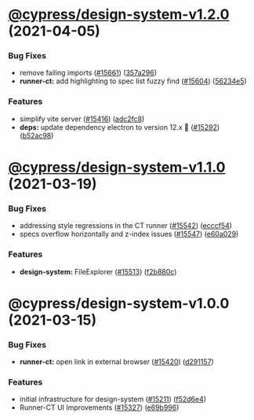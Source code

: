 # [@cypress/design-system-v1.2.0](https://github.com/cypress-io/cypress/compare/@cypress/design-system-v1.1.0...@cypress/design-system-v1.2.0) (2021-04-05)


### Bug Fixes

* remove failing imports ([#15661](https://github.com/cypress-io/cypress/issues/15661)) ([357a296](https://github.com/cypress-io/cypress/commit/357a296fde0355fda6388345b1d01e4ffa11d69c))
* **runner-ct:** add highlighting to spec list fuzzy find ([#15604](https://github.com/cypress-io/cypress/issues/15604)) ([56234e5](https://github.com/cypress-io/cypress/commit/56234e52d6d1cbd292acdfd5f5d547f0c4706b51))


### Features

* simplify vite server ([#15416](https://github.com/cypress-io/cypress/issues/15416)) ([adc2fc8](https://github.com/cypress-io/cypress/commit/adc2fc893fbf32f1f6121d18ddb8a8096e5ebf39))
* **deps:** update dependency electron to version 12.x 🌟 ([#15292](https://github.com/cypress-io/cypress/issues/15292)) ([b52ac98](https://github.com/cypress-io/cypress/commit/b52ac98a6944bc831221ccb730f89c6cc92a4573))

# [@cypress/design-system-v1.1.0](https://github.com/cypress-io/cypress/compare/@cypress/design-system-v1.0.0...@cypress/design-system-v1.1.0) (2021-03-19)


### Bug Fixes

* addressing style regressions in the CT runner ([#15542](https://github.com/cypress-io/cypress/issues/15542)) ([ecccf54](https://github.com/cypress-io/cypress/commit/ecccf5444041eeeb1aa6bc911c4e06b520182ce3))
* specs overflow horizontally and z-index issues ([#15547](https://github.com/cypress-io/cypress/issues/15547)) ([e60a029](https://github.com/cypress-io/cypress/commit/e60a02912f9d92ae8bce9d03c2167f9a393482f6))


### Features

* **design-system:** FileExplorer  ([#15513](https://github.com/cypress-io/cypress/issues/15513)) ([f2b880c](https://github.com/cypress-io/cypress/commit/f2b880c09de5c4490027689af86b6844706c8a6b))

# @cypress/design-system-v1.0.0 (2021-03-15)


### Bug Fixes

* **runner-ct:** open link in external browser ([#15420](https://github.com/cypress-io/cypress/issues/15420)) ([d291157](https://github.com/cypress-io/cypress/commit/d291157f07ffebe961527fdd85c7ec51056801e7))


### Features

* initial infrastructure for design-system ([#15211](https://github.com/cypress-io/cypress/issues/15211)) ([f52d6e4](https://github.com/cypress-io/cypress/commit/f52d6e4ee10c82b766fefadaf8015a3f8bbc8899))
* Runner-CT UI Improvements ([#15327](https://github.com/cypress-io/cypress/issues/15327)) ([e69b996](https://github.com/cypress-io/cypress/commit/e69b9968912471b9ece6298afd47fc6f14728813))
